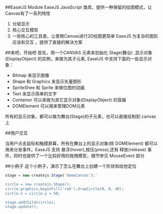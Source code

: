 ##EaselJS Module
EaseJS JavaScript 类库，提供一种保留的绘图模式，让Canvas有了一系列特性
1. 分层显示 
2. 核心交互模型
3. 一些核心的工具类，让使用Canvas进行2D绘图更简单
EaseJS 为复杂的图形应该和交互 ，提供了直接的解决方案

##来吧，开始吧
首先，用一个CANVAS 元素来初始化 Stage(舞台) ,显示对象(DisplayObject) 的实例，来做为其子元素, EaselJS 中支持下面的一些显示对象：

- Bitmap 来显示图像
- Shape 和 Graphics 来显示矢量图形
- SpriteShee 和 Sprite 来做位图的动画
- Text 来显示简单的文字
- Container 可以来做为其它显示对象(DisplayObject) 的容器 
- DOMElement 可以用来管理DOM元素

所有的显示对象，都可以做为舞台(Stage)的子元素，也可以直接绘制到 canvas上

##用户交互

当用户点击鼠标和触摸屏幕，所有在舞台上的显示对象(除 DOMElement) 都可以用来分发事件。EaseJS 支持 悬浮(hover),按压(press),还有 释放(release) 事件，同时也提供了一个比较好用的拖拽模型，细节参见 MouseEvent 部分

##小例子
这个小例子，演示了怎么在舞台上创建一个形状和给他定位 
```js
stage = new createjs.Stage('demoCanvas');`

circle = new createjs.Shape();
circle.graphics.beginFill('red').drawCircle(0, 0, 40);
circle.x = circle.y = 50;

stage.addChild(circle);
stage.update();

```